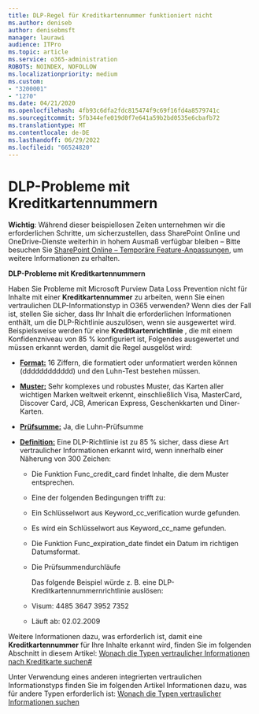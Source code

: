 ```yaml
---
title: DLP-Regel für Kreditkartennummer funktioniert nicht
ms.author: deniseb
author: denisebmsft
manager: laurawi
audience: ITPro
ms.topic: article
ms.service: o365-administration
ROBOTS: NOINDEX, NOFOLLOW
ms.localizationpriority: medium
ms.custom:
- "3200001"
- "1270"
ms.date: 04/21/2020
ms.openlocfilehash: 4fb93c6dfa2fdc815474f9c69f16fd4a8579741c
ms.sourcegitcommit: 5fb344efe019d0f7e641a59b2bd0535e6cbafb72
ms.translationtype: MT
ms.contentlocale: de-DE
ms.lasthandoff: 06/29/2022
ms.locfileid: "66524820"
---
```

# <a name="dlp-issues-with-credit-card-numbers"></a>DLP-Probleme mit Kreditkartennummern

**Wichtig**: Während dieser beispiellosen Zeiten unternehmen wir die erforderlichen Schritte, um sicherzustellen, dass SharePoint Online und OneDrive-Dienste weiterhin in hohem Ausmaß verfügbar bleiben – Bitte besuchen Sie [SharePoint Online – Temporäre Feature-Anpassungen](https://aka.ms/ODSPAdjustments), um weitere Informationen zu erhalten.

**DLP-Probleme mit Kreditkartennummern**

Haben Sie Probleme mit Microsoft Purview Data Loss Prevention nicht für Inhalte mit einer **Kreditkartennummer** zu arbeiten, wenn Sie einen vertraulichen DLP-Informationstyp in O365 verwenden? Wenn dies der Fall ist, stellen Sie sicher, dass Ihr Inhalt die erforderlichen Informationen enthält, um die DLP-Richtlinie auszulösen, wenn sie ausgewertet wird. Beispielsweise werden für eine **Kreditkartenrichtlinie** , die mit einem Konfidenzniveau von 85 % konfiguriert ist, Folgendes ausgewertet und müssen erkannt werden, damit die Regel ausgelöst wird:
  
- **[Format:](https://docs.microsoft.com/microsoft-365/compliance/sensitive-information-type-entity-definitions#format-19)** 16 Ziffern, die formatiert oder unformatiert werden können (dddddddddddd) und den Luhn-Test bestehen müssen.

- **[Muster:](https://docs.microsoft.com/microsoft-365/compliance/sensitive-information-type-entity-definitions#pattern-19)** Sehr komplexes und robustes Muster, das Karten aller wichtigen Marken weltweit erkennt, einschließlich Visa, MasterCard, Discover Card, JCB, American Express, Geschenkkarten und Diner-Karten.

- **[Prüfsumme:](https://docs.microsoft.com/microsoft-365/compliance/sensitive-information-type-entity-definitions#checksum-19)** Ja, die Luhn-Prüfsumme

- **[Definition:](https://docs.microsoft.com/microsoft-365/compliance/sensitive-information-type-entity-definitions#definition-19)** Eine DLP-Richtlinie ist zu 85 % sicher, dass diese Art vertraulicher Informationen erkannt wird, wenn innerhalb einer Näherung von 300 Zeichen:

  - Die Funktion Func_credit_card findet Inhalte, die dem Muster entsprechen.

  - Eine der folgenden Bedingungen trifft zu:

  - Ein Schlüsselwort aus Keyword_cc_verification wurde gefunden.

  - Es wird ein Schlüsselwort aus Keyword_cc_name gefunden.

  - Die Funktion Func_expiration_date findet ein Datum im richtigen Datumsformat.

  - Die Prüfsummendurchläufe

    Das folgende Beispiel würde z. B. eine DLP-Kreditkartennummernrichtlinie auslösen:

  - Visum: 4485 3647 3952 7352
  
  - Läuft ab: 02.02.2009

Weitere Informationen dazu, was erforderlich ist, damit eine **Kreditkartennummer** für Ihre Inhalte erkannt wird, finden Sie im folgenden Abschnitt in diesem Artikel: [Wonach die Typen vertraulicher Informationen nach Kreditkarte suchen#](https://docs.microsoft.com/microsoft-365/compliance/sensitive-information-type-entity-definitions#credit-card-number)
  
Unter Verwendung eines anderen integrierten vertraulichen Informationstyps finden Sie im folgenden Artikel Informationen dazu, was für andere Typen erforderlich ist: [Wonach die Typen vertraulicher Informationen suchen](https://docs.microsoft.com/microsoft-365/compliance/sensitive-information-type-entity-definitions)
  